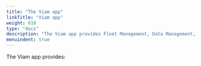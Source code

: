 ```yaml
---
title: "The Viam app"
linkTitle: "Viam app"
weight: 610
type: "docs"
description: "The Viam app provides Fleet Management, Data Management, Machine Learning, and custom components and services."
menuindent: true
---
```


The Viam app provides:
